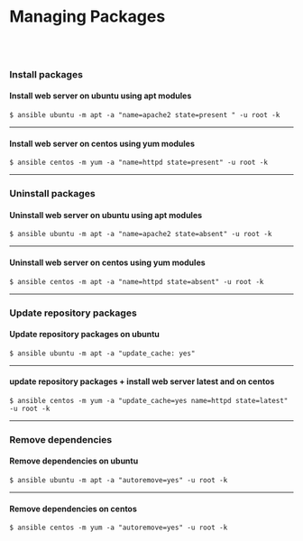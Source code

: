 # Managing Packages
<br><br>
### Install packages
#### Install web server on ubuntu using apt modules
```
$ ansible ubuntu -m apt -a "name=apache2 state=present " -u root -k
```
---
#### Install web server on centos using yum modules
```
$ ansible centos -m yum -a "name=httpd state=present" -u root -k
``` 
---
### Uninstall packages
#### Uninstall web server on ubuntu using apt modules
```
$ ansible ubuntu -m apt -a "name=apache2 state=absent" -u root -k
```
---
#### Uninstall web server on centos using yum modules
```
$ ansible centos -m apt -a "name=httpd state=absent" -u root -k
```
---
### Update repository packages
#### Update repository packages on ubuntu
```
$ ansible ubuntu -m apt -a "update_cache: yes"
```
---
####  update repository packages + install web server latest and on centos
```
$ ansible centos -m yum -a "update_cache=yes name=httpd state=latest" -u root -k
```
---
### Remove dependencies 
#### Remove dependencies on ubuntu
```
$ ansible ubuntu -m apt -a "autoremove=yes" -u root -k
```
---
#### Remove dependencies on centos
```
$ ansible centos -m yum -a "autoremove=yes" -u root -k
